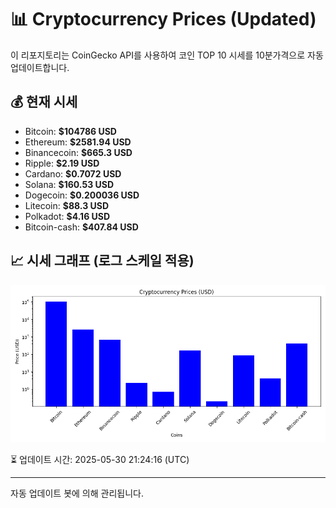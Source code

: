 
# 📊 Cryptocurrency Prices (Updated)

이 리포지토리는 CoinGecko API를 사용하여 코인 TOP 10 시세를 10분가격으로 자동 업데이트합니다.

## 💰 현재 시세
- Bitcoin: **$104786 USD**
- Ethereum: **$2581.94 USD**
- Binancecoin: **$665.3 USD**
- Ripple: **$2.19 USD**
- Cardano: **$0.7072 USD**
- Solana: **$160.53 USD**
- Dogecoin: **$0.200036 USD**
- Litecoin: **$88.3 USD**
- Polkadot: **$4.16 USD**
- Bitcoin-cash: **$407.84 USD**

## 📈 시세 그래프 (로그 스케일 적용)
![Crypto Prices](crypto_prices.png)

⏳ 업데이트 시간: 2025-05-30 21:24:16 (UTC)

---
자동 업데이트 봇에 의해 관리됩니다.
